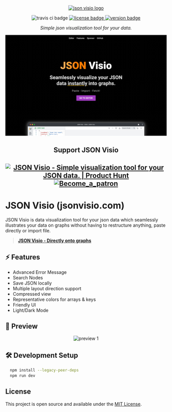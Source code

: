 <div align="center">
  <a href="https://jsonvisio.com">
    <img width="512" alt="json visio logo" src="https://github.com/AykutSarac/jsonvisio.com/blob/main/public/logo.png">
  </a>
</div>

<div>
    <p align="center">
      <img alt="travis ci badge" src="https://img.shields.io/travis/com/AykutSarac/jsonvisio.com/main?style=flat-square" />
      <a href="https://github.com/AykutSarac/jsonvisio.com/blob/main/LICENSE">
      <img alt="license badge" src="https://img.shields.io/github/license/AykutSarac/jsonvisio.com?style=flat-square" />
      </a>
      <a href="https://github.com/AykutSarac/jsonvisio.com/releases">
      <img alt="version badge" src="https://img.shields.io/github/package-json/v/AykutSarac/jsonvisio.com?color=brightgreen&style=flat-square" />
      </a>
  </p>
  <p align="center">
    <i>Simple json visualization tool for your data.</i>
  </p>
  <img width="800" src="https://github.com/AykutSarac/jsonvisio.com/blob/main/public/jsonvisio.png" alt="preview 1" />

  <p align="center">
    <h2 align="center">Support JSON Visio<h2>
    </p>
  <p align="center">
    <a href="https://www.producthunt.com/posts/json-visio?utm_source=badge-featured&utm_medium=badge&utm_souce=badge-json&#0045;visio" target="_blank"><img src="https://api.producthunt.com/widgets/embed-image/v1/featured.svg?post_id=332281&theme=light" alt="JSON&#0032;Visio - Simple&#0032;visualization&#0032;tool&#0032;for&#0032;your&#0032;JSON&#0032;data&#0046; | Product Hunt" style="width: 250px; height: 54px;" width="250" height="54" /></a>
    <a href="https://www.patreon.com/bePatron?u=55924790" data-patreon-widget-type="become-patron-button">
  <img height="54" alt="Become_a_patron" src="https://user-images.githubusercontent.com/47941171/161963362-78d9121c-99b8-4194-aaf7-2cef35b7f599.png">
    </a>
  </p>
</div>

# JSON Visio (jsonvisio.com)

JSON Visio is data visualization tool for your json data which seamlessly illustrates your data on graphs without having to restructure anything, paste directly or import file.

> <b><a href="https://jsonvisio.com">JSON Visio - Directly onto graphs</a></b>

## ⚡️ Features

* Advanced Error Message
* Search Nodes
* Save JSON locally
* Multiple layout direction support
* Compressed view
* Representative colors for arrays & keys
* Friendly UI
* Light/Dark Mode


## 🧩 Preview

<div align="center">
  <img width="800" src="https://github.com/AykutSarac/jsonvisio.com/blob/main/public/preview_2.png" alt="preview 1" />
  </div>

## 🛠 Development Setup

```sh
  npm install --legacy-peer-deps
  npm run dev
```

## License

This project is open source and available under the [MIT License](LICENSE).
